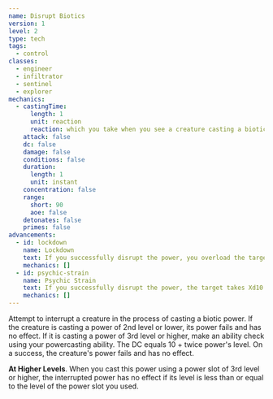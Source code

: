 ```yaml
---
name: Disrupt Biotics
version: 1
level: 2
type: tech
tags:
  - control
classes:
  - engineer
  - infiltrator
  - sentinel
  - explorer
mechanics:
  - castingTime:
      length: 1
      unit: reaction
      reaction: which you take when you see a creature casting a biotic power
    attack: false
    dc: false
    damage: false
    conditions: false
    duration:
      length: 1
      unit: instant
    concentration: false
    range:
      short: 90
      aoe: false
    detonates: false
    primes: false
advancements:
  - id: lockdown
    name: Lockdown
    text: If you successfully disrupt the power, you overload the target's biotic implant and it cannot cast biotic powers until the end of your next turn.
    mechanics: []
  - id: psychic-strain
    name: Psychic Strain
    text: If you successfully disrupt the power, the target takes Xd10 psychic damage, where X is the level of the power. Targets take 1d6 psychic damage for disrupted cantrips.
    mechanics: []
---
```

Attempt to interrupt a creature in the process of casting a biotic power. If the creature is casting a power of 2nd level
or lower, its power fails and has no effect. If it is casting a power of 3rd level or higher, make an ability check
using your powercasting ability. The DC equals 10 + twice power's level. On a success, the creature's power fails and
has no effect.

__At Higher Levels__. When you cast this power using a power slot of 3rd level or higher, the interrupted power has no
effect if its level is less than or equal to the level of the power slot you used.
